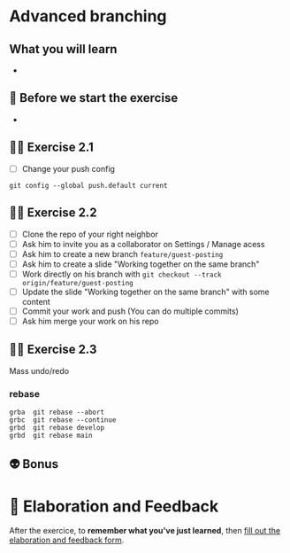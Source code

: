 # Advanced branching

## What you will learn

-

## 👾 Before we start the exercise

-


## 👨‍🚀 Exercise 2.1

- [ ] Change your push config

```console
git config --global push.default current
```

## 👨‍🚀 Exercise 2.2

- [ ] Clone the repo of your right neighbor
- [ ] Ask him to invite you as a collaborator on Settings / Manage acess
- [ ] Ask him to create a new branch `feature/guest-posting`
- [ ] Ask him to create a slide "Working together on the same branch"
- [ ] Work directly on his branch with `git checkout --track origin/feature/guest-posting`
- [ ] Update the slide "Working together on the same branch" with some content
- [ ] Commit your work and push (You can do multiple commits)
- [ ] Ask him merge your work on his repo

## 👨‍🚀 Exercise 2.3

Mass undo/redo


### rebase

```
grba  git rebase --abort
grbc  git rebase --continue
grbd  git rebase develop
grbd  git rebase main
```

## 👽 Bonus

# 🏅 Elaboration and Feedback

After the exercice, to __remember what you've just learned__, then [fill out the elaboration and feedback form](https://airtable.com/shrBuZqOJL5UeLLF1?prefill_Name=GitHub%20103&prefill_Exercice=02).
